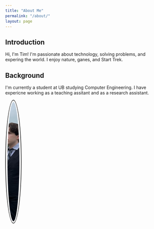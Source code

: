 ```yaml
---
title: "About Me"
permalink: "/about/"
layout: page
---
```


## Introduction

Hi, I'm Tim! I'm passionate about technology, solving problems, and expering the world. I enjoy nature, ganes, and Start Trek.

## Background

I'm currently a student at UB studying Computer Engineering. I have expericne working as a teaching assitant and as a research assistant.

<style>
    .image-container {
        text-align: center; /* Center align the content */
    }
    .rounded-image {
        border-radius: 50%;
        border: 2px solid #333;
        padding: 5px;
        width: 38px;
        height: 380px;
        display: block;
        object-fit: cover;
    }
</style>


<div class="image-container">
    <img
        src="/assets/images/formal.jpeg"
        class="rounded-image"
    />
</div>


